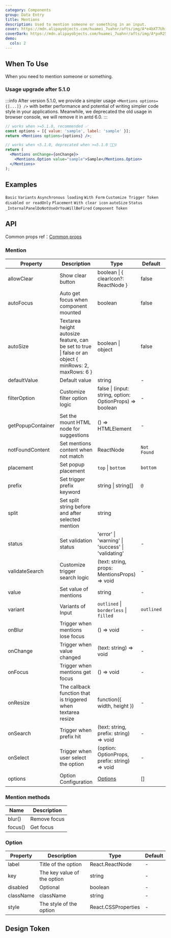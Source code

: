 ```yaml
---
category: Components
group: Data Entry
title: Mentions
description: Used to mention someone or something in an input.
cover: https://mdn.alipayobjects.com/huamei_7uahnr/afts/img/A*e4bXT7Uhi9YAAAAAAAAAAAAADrJ8AQ/original
coverDark: https://mdn.alipayobjects.com/huamei_7uahnr/afts/img/A*pxR2S53P_xoAAAAAAAAAAAAADrJ8AQ/original
demo:
  cols: 2
---
```


## When To Use

When you need to mention someone or something.

### Usage upgrade after 5.1.0

<!-- prettier-ignore -->
:::info
After version 5.1.0, we provide a simpler usage `<Mentions options={[...]} />` with better performance and potential of writing simpler code style in your applications.
Meanwhile, we deprecated the old usage in browser console, we will remove it in antd 6.0.
:::

```jsx
// works when >=5.1.0, recommended ✅
const options = [{ value: 'sample', label: 'sample' }];
return <Mentions options={options} />;

// works when <5.1.0, deprecated when >=5.1.0 🙅🏻‍♀️
return (
  <Mentions onChange={onChange}>
    <Mentions.Option value="sample">Sample</Mentions.Option>
  </Mentions>
);
```

## Examples

<!-- prettier-ignore -->
<code src="./demo/basic.tsx">Basic</code>
<code src="./demo/variant.tsx" version="5.13.0">Variants</code>
<code src="./demo/async.tsx">Asynchronous loading</code>
<code src="./demo/form.tsx">With Form</code>
<code src="./demo/prefix.tsx">Customize Trigger Token</code>
<code src="./demo/readonly.tsx">disabled or readOnly</code>
<code src="./demo/placement.tsx">Placement</code>
<code src="./demo/allowClear.tsx">With clear icon</code>
<code src="./demo/autoSize.tsx">autoSize</code>
<code src="./demo/status.tsx">Status</code>
<code src="./demo/render-panel.tsx" debug>_InternalPanelDoNotUseOrYouWillBeFired</code>
<code src="./demo/component-token.tsx" debug>Component Token</code>

## API

Common props ref：[Common props](/docs/react/common-props)

### Mention

| Property | Description | Type | Default | Version |
| --- | --- | --- | --- | --- |
| allowClear | Show clear button | boolean \| { clearIcon?: ReactNode } | false | 5.13.0 |
| autoFocus | Auto get focus when component mounted | boolean | false |  |
| autoSize | Textarea height autosize feature, can be set to true \| false or an object { minRows: 2, maxRows: 6 } | boolean \| object | false |  |
| defaultValue | Default value | string | - |  |
| filterOption | Customize filter option logic | false \| (input: string, option: OptionProps) => boolean | - |  |
| getPopupContainer | Set the mount HTML node for suggestions | () => HTMLElement | - |  |
| notFoundContent | Set mentions content when not match | ReactNode | `Not Found` |  |
| placement | Set popup placement | `top` \| `bottom` | `bottom` |  |
| prefix | Set trigger prefix keyword | string \| string\[] | `@` |  |
| split | Set split string before and after selected mention | string | ` ` |  |
| status | Set validation status | 'error' \| 'warning' \| 'success' \| 'validating' | - | 4.19.0 |
| validateSearch | Customize trigger search logic | (text: string, props: MentionsProps) => void | - |  |
| value | Set value of mentions | string | - |  |
| variant | Variants of Input | `outlined` \| `borderless` \| `filled` | `outlined` | 5.13.0 |
| onBlur | Trigger when mentions lose focus | () => void | - |  |
| onChange | Trigger when value changed | (text: string) => void | - |  |
| onFocus | Trigger when mentions get focus | () => void | - |  |
| onResize | The callback function that is triggered when textarea resize | function({ width, height }) | - |  |
| onSearch | Trigger when prefix hit | (text: string, prefix: string) => void | - |  |
| onSelect | Trigger when user select the option | (option: OptionProps, prefix: string) => void | - |  |
| options | Option Configuration | [Options](#option) | \[] | 5.1.0 |

### Mention methods

| Name    | Description  |
| ------- | ------------ |
| blur()  | Remove focus |
| focus() | Get focus    |

### Option

<!-- prettier-ignore -->
| Property | Description | Type | Default |
| --- | --- | --- | --- |
| label | Title of the option | React.ReactNode | - |
| key | The key value of the option | string | - |
| disabled | Optional | boolean | - |
| className | className | string | - |
| style | The style of the option | React.CSSProperties | - |

## Design Token

<ComponentTokenTable component="Mentions"></ComponentTokenTable>

